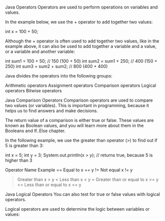 Java Operators
Operators are used to perform operations on variables and values.

In the example below, we use the + operator to add together two values:

int x = 100 + 50;

Although the + operator is often used to add together two values, like in the example above, it can also be used to add
together a variable and a value, or a variable and another variable:

int sum1 = 100 + 50;        // 150 (100 + 50)
int sum2 = sum1 + 250;      // 400 (150 + 250)
int sum3 = sum2 + sum2;     // 800 (400 + 400)

Java divides the operators into the following groups:

Arithmetic operators
Assignment operators
Comparison operators
Logical operators
Bitwise operators


Java Comparison Operators
Comparison operators are used to compare two values (or variables). This is important in programming, because it helps
us to find answers and make decisions.

The return value of a comparison is either true or false. These values are known as Boolean values, and you will learn
more about them in the Booleans and If..Else chapter.

In the following example, we use the greater than operator (>) to find out if 5 is greater than 3:

int x = 5;
int y = 3;
System.out.println(x > y); // returns true, because 5 is higher than 3

Operator	Name Example
==	Equal to	x == y
!=	Not equal	x != y
>	Greater than	x > y
<	Less than	x < y
>=	Greater than or equal to	x >= y
<=	Less than or equal to	x <= y


Java Logical Operators
You can also test for true or false values with logical operators.

Logical operators are used to determine the logic between variables or values:


